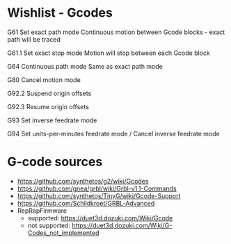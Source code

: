 # Wishlist - Gcodes

G61		Set exact path mode	Continuous motion between Gcode blocks - exact path will be traced

G61.1		Set exact stop mode	Motion will stop between each Gcode block

G64		Continuous path mode	Same as exact path mode

G80		Cancel motion mode

G92.2		Suspend origin offsets	

G92.3		Resume origin offsets

G93		Set inverse feedrate mode

G94		Set units-per-minutes feedrate mode / Cancel inverse feedrate mode

# G-code sources

* https://github.com/synthetos/g2/wiki/Gcodes
* https://github.com/gnea/grbl/wiki/Grbl-v1.1-Commands
* https://github.com/synthetos/TinyG/wiki/Gcode-Support
* https://github.com/Schildkroet/GRBL-Advanced
* RepRapFirmware 
  * supported: https://duet3d.dozuki.com/Wiki/Gcode
  * not supported: https://duet3d.dozuki.com/Wiki/G-Codes_not_implemented
